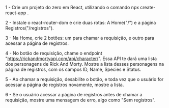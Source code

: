 1 - Crie um projeto do zero em React, utilizando o comando npx create-react-app <nomedoprojeto>.

2 - Instale o react-router-dom e crie duas rotas: A Home("/") e a página Registros("/registros").

3 - Na Home, crie 2 botões: um para chamar a requisição, e outro para acessar a página de registros.

4 - No botão de requisição, chame o endpoint "https://rickandmortyapi.com/api/character/". Essa API te dará uma lista dos personagens de Rick And Morty. Mostre a lista desses personagens na página de registros, com os campos ID, Name, Species e Status.

5 - Ao chamar a requisição, desabilite o botão, e toda vez que o usuário for acessar a página de registros novamente, mostre a lista. 

6 - Se o usuário acessar a página de registros antes de chamar a requisição, mostre uma mensagem de erro, algo como "Sem registros".